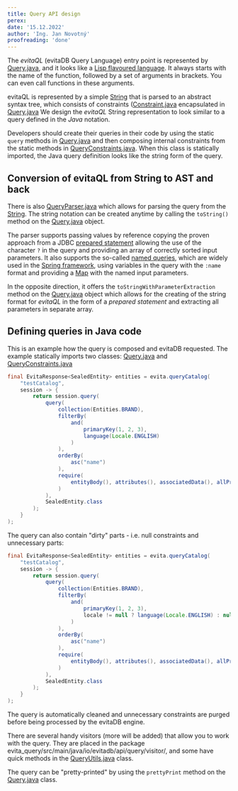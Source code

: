 ```yaml
---
title: Query API design
perex:
date: '15.12.2022'
author: 'Ing. Jan Novotný'
proofreading: 'done'
---
```


The *evitaQL* (evitaDB Query Language) entry point is represented by
<SourceClass>[Query.java](https://github.com/FgForrest/evitaDB-research/blob/master/evita_query/src/main/java/io/evitadb/api/query/Query.java)</SourceClass>, and it looks like
a [Lisp flavoured language](https://en.wikipedia.org/wiki/Lisp_(programming_language)). It always starts with the name
of the function, followed by a set of arguments in brackets. You can even call functions in these arguments.

evitaQL is represented by a simple [String](https://docs.oracle.com/en/java/javase/17/docs/api/java.base/java/lang/String.html)
that is parsed to an abstract syntax tree, which consists of constraints
(<SourceClass>[Constraint.java](https://github.com/FgForrest/evitaDB-research/blob/master/evita_query/src/main/java/io/evitadb/api/query/Constraint.java)</SourceClass>
encapsulated in <SourceClass>[Query.java](https://github.com/FgForrest/evitaDB-research/blob/master/evita_query/src/main/java/io/evitadb/api/query/Query.java)</SourceClass>
We design the *evitaQL* String representation to look similar to a query defined in the *Java* notation.

Developers should create their queries in their code by using the static `query` methods in
<SourceClass>[Query.java](https://github.com/FgForrest/evitaDB-research/blob/master/evita_query/src/main/java/io/evitadb/api/query/Query.java)</SourceClass> and then composing internal constraints from the static methods in
<SourceClass>[QueryConstraints.java](https://github.com/FgForrest/evitaDB-research/blob/master/evita_query/src/main/java/io/evitadb/api/query/QueryConstraints.java)</SourceClass>. When this
class is statically imported, the Java query definition looks like the string form of the query.

## Conversion of evitaQL from String to AST and back

There is also <SourceClass>[QueryParser.java](https://github.com/FgForrest/evitaDB-research/blob/master/evita_query/src/main/java/io/evitadb/api/query/QueryParser.java)</SourceClass> which allows
for parsing the query from the [String](https://docs.oracle.com/en/java/javase/17/docs/api/java.base/java/lang/String.html).
The string notation can be created anytime by calling the `toString()` method on the <SourceClass>[Query.java](https://github.com/FgForrest/evitaDB-research/blob/master/evita_query/src/main/java/io/evitadb/api/query/Query.java)</SourceClass> object.

The parser supports passing values by reference copying the proven approach from a JDBC [prepared statement](https://docs.oracle.com/javase/tutorial/jdbc/basics/prepared.html)
allowing the use of the character `?` in the query and providing an array of correctly sorted input parameters. It also supports the
so-called [named queries](https://docs.spring.io/spring-framework/docs/current/javadoc-api/org/springframework/jdbc/core/namedparam/NamedParameterJdbcTemplate.html),
which are widely used in the [Spring framework](https://spring.io/projects/spring-data-jdbc), using variables in the query
with the `:name` format  and providing a [Map](https://docs.oracle.com/javase/8/docs/api/java/util/Map.html) with the named
input parameters.

In the opposite direction, it offers the `toStringWithParameterExtraction` method on the <SourceClass>[Query.java](https://github.com/FgForrest/evitaDB-research/blob/master/evita_query/src/main/java/io/evitadb/api/query/Query.java)</SourceClass>
object which allows for the creating of the string format for *evitaQL* in the form of a *prepared statement* and extracting all
parameters in separate array.

## Defining queries in Java code

This is an example how the query is composed and evitaDB requested. The example statically imports two classes:
<SourceClass>[Query.java](https://github.com/FgForrest/evitaDB-research/blob/master/evita_query/src/main/java/io/evitadb/api/query/Query.java)</SourceClass> and
<SourceClass>[QueryConstraints.java](https://github.com/FgForrest/evitaDB-research/blob/master/evita_query/src/main/java/io/evitadb/api/query/QueryConstraints.java)</SourceClass>


``` java
final EvitaResponse<SealedEntity> entities = evita.queryCatalog(
	"testCatalog",
	session -> {
		return session.query(
			query(
				collection(Entities.BRAND),
				filterBy(
					and(
						primaryKey(1, 2, 3),
						language(Locale.ENGLISH)
					)
				),
				orderBy(
					asc("name")
				),
				require(
					entityBody(), attributes(), associatedData(), allPrices(), references()
				)
			),
			SealedEntity.class
		);
	}
);
```

The query can also contain "dirty" parts - i.e. null constraints and unnecessary parts:

``` java
final EvitaResponse<SealedEntity> entities = evita.queryCatalog(
	"testCatalog",
	session -> {
		return session.query(
			query(
				collection(Entities.BRAND),
				filterBy(
					and(
						primaryKey(1, 2, 3),
						locale != null ? language(Locale.ENGLISH) : null
					)
				),
				orderBy(
					asc("name")
				),
				require(
					entityBody(), attributes(), associatedData(), allPrices(), references()
				)
			),
			SealedEntity.class
		);
	}
);
```

The query is automatically cleaned and unnecessary constraints are purged before being processed by the evitaDB engine.

There are several handy visitors (more will be added) that allow you to work with the query. They are placed in the package
<SourceClass branch="POC">evita_query/src/main/java/io/evitadb/api/query/visitor/</SourceClass>, and some have quick methods in the
<SourceClass>[QueryUtils.java](https://github.com/FgForrest/evitaDB-research/blob/master/evita_query/src/main/java/io/evitadb/api/query/QueryUtils.java)</SourceClass> class.

The query can be "pretty-printed" by using the `prettyPrint` method on the <SourceClass>[Query.java](https://github.com/FgForrest/evitaDB-research/blob/master/evita_query/src/main/java/io/evitadb/api/query/Query.java)</SourceClass> class.